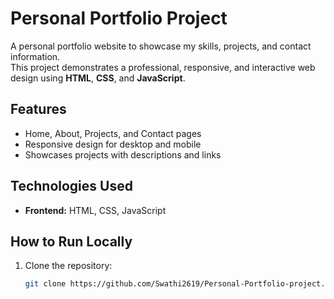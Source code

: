# Personal Portfolio Project

A personal portfolio website to showcase my skills, projects, and contact information.  
This project demonstrates a professional, responsive, and interactive web design using **HTML**, **CSS**, and **JavaScript**.

## Features
- Home, About, Projects, and Contact pages  
- Responsive design for desktop and mobile  
- Showcases projects with descriptions and links  

## Technologies Used
- **Frontend:** HTML, CSS, JavaScript  

## How to Run Locally
1. Clone the repository:
   ```bash
   git clone https://github.com/Swathi2619/Personal-Portfolio-project.git
